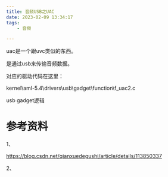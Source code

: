 ```yaml
---
title: 音频USB之UAC
date: 2023-02-09 13:34:17
tags:
	- 音频

---
```


uac是一个跟uvc类似的东西。

是通过usb来传输音频数据。

对应的驱动代码在这里：

kernel\aml-5.4\drivers\usb\gadget\function\f_uac2.c



usb gadget逻辑

# 参考资料

1、

https://blog.csdn.net/qianxuedegushi/article/details/113850337

2、

